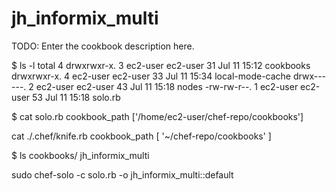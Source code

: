 # jh_informix_multi

TODO: Enter the cookbook description here.

$ ls -l
total 4
drwxrwxr-x. 3 ec2-user ec2-user 31 Jul 11 15:12 cookbooks
drwxrwxr-x. 4 ec2-user ec2-user 33 Jul 11 15:34 local-mode-cache
drwx------. 2 ec2-user ec2-user 43 Jul 11 15:18 nodes
-rw-rw-r--. 1 ec2-user ec2-user 53 Jul 11 15:18 solo.rb

$ cat solo.rb
cookbook_path ['/home/ec2-user/chef-repo/cookbooks']

cat ./.chef/knife.rb
cookbook_path [ '~/chef-repo/cookbooks' ]

$ ls cookbooks/
jh_informix_multi

sudo chef-solo -c solo.rb -o jh_informix_multi::default

